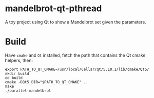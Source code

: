 # mandelbrot-qt-pthread
A toy project using Qt to show a Mandelbrot set given the parameters.

# Build

Have `cmake` and `Qt` installed, fetch the path that contains the Qt cmake helpers, then:
```
export PATH_TO_QT_CMAKE=/usr/local/Cellar/qt/5.10.1/lib/cmake/Qt5/
mkdir build
cd build
cmake -DQt5_DIR="$PATH_TO_QT_CMAKE" ..
make
./parallel-mandelbrot
```
